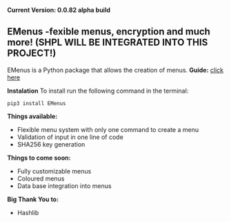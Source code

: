 **Current Version: 0.0.82 alpha build**

## EMenus  -fexible menus, encryption and much more! (SHPL WILL BE INTEGRATED INTO THIS PROJECT!)
EMenus is a Python package that allows the creation of menus.
**Guide:** [click here](https://github.com/HUSKI3/EMenus/blob/master/GUIDE.md)

**Instalation**
To install run the following command in the terminal:

    pip3 install EMenus

**Things available:**
 - Flexible menu system with only one command to create a menu
 - Validation of input in one line of code
 - SHA256 key generation

**Things to come soon:**

 - Fully customizable menus
 - Coloured menus
 - Data base integration into menus


**Big Thank You to:**
 - Hashlib
